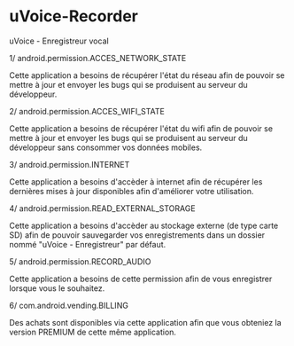 # uVoice-Recorder
uVoice - Enregistreur vocal

1/ android.permission.ACCES_NETWORK_STATE

  Cette application a besoins de récupérer l'état du réseau afin de pouvoir se mettre à jour et envoyer les bugs qui se produisent au serveur du développeur.

2/ android.permission.ACCES_WIFI_STATE

  Cette application a besoins de récupérer l'état du wifi afin de pouvoir se mettre à jour et envoyer les bugs qui se produisent au serveur du développeur sans consommer vos données mobiles.

3/ android.permission.INTERNET

  Cette application a besoins d'accèder à internet afin de récupérer les dernières mises à jour disponibles afin d'améliorer votre utilisation.
  
4/ android.permission.READ_EXTERNAL_STORAGE

  Cette application a besoins d'accèder au stockage externe (de type carte SD) afin de pouvoir sauvegarder vos enregistrements dans un dossier nommé "uVoice - Enregistreur" par défaut.
  
5/ android.permission.RECORD_AUDIO

  Cette application a besoins de cette permission afin de vous enregistrer lorsque vous le souhaitez.
  
6/ com.android.vending.BILLING

  Des achats sont disponibles via cette application afin que vous obteniez la version PREMIUM de cette même application.

